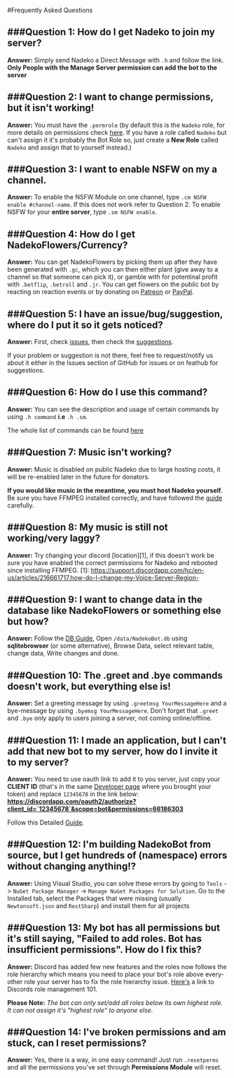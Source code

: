 #Frequently Asked Questions


###Question 1: How do I get Nadeko to join my server?
----
**Answer:** Simply send Nadeko a Direct Message with `.h` and follow the link. **Only People with the Manage Server permission can add the bot to the server**

###Question 2: I want to change permissions, but it isn't working!
----
**Answer:** You must have the `.permrole` (by default this is the `Nadeko` role, for more details on permissions check [here](http://ghostbot.readthedocs.io/zh_TW/latest/Permissions%20System/ "Permissions"). If you have a role called `Nadeko` but can't assign it it's probably the Bot Role so, just create a **New Role** called `Nadeko` and assign that to yourself instead.)

###Question 3: I want to enable NSFW on my a channel.
----
**Answer:** To enable the NSFW Module on one channel, type `.cm NSFW enable #channel-name`. If this does not work refer to Question 2. To enable NSFW for your **entire server**, type `.sm NSFW enable`.

###Question 4: How do I get NadekoFlowers/Currency?
----
**Answer:** You can get NadekoFlowers by picking them up after they have been generated with `.gc`, which you can then either plant (give away to a channel so that someone can pick it), or gamble with for potentinal profit with `.betflip`, `.betroll` and `.jr`. You can get flowers on the public bot by reacting on reaction events or by donating on [Patreon](https://patreon.com/nadekobot) or [PayPal](https://paypal.me/Kwoth). 

###Question 5: I have an issue/bug/suggestion, where do I put it so it gets noticed?
-----------
**Answer:** First, check [issues](https://github.com/Kwoth/NadekoBot/issues "GitHub NadekoBot Issues"), then check the [suggestions](https://feathub.com/Kwoth/NadekoBot).

If your problem or suggestion is not there, feel free to request/notify us about it either in the Issues section of GitHub for issues or on feathub for suggestions.

###Question 6: How do I use this command?
--------
**Answer:** You can see the description and usage of certain commands by using `.h command` **i.e** `.h .sm`. 

The whole list of commands can be found [here](http://ghostbot.readthedocs.io/zh_TW/latest/Chinese%20Commands%20List/ "Command List")

###Question 7: Music isn't working?
----
**Answer:** Music is disabled on public Nadeko due to large hosting costs, it will be re-enabled later in the future for donators. 

**If you would like music in the meantime, you must host Nadeko yourself**. Be sure you have FFMPEG installed correctly, and have followed the [guide](http://ghostbot.readthedocs.io/zh_TW/latest/guides/Windows%20Guide/#setting-up-nadekobot-for-music) carefully.

###Question 8: My music is still not working/very laggy?
----
**Answer:** Try changing your discord [location][1], if this doesn't work be sure you have enabled the correct permissions for Nadeko and rebooted since installing FFMPEG.
[1]: https://support.discordapp.com/hc/en-us/articles/216661717.how-do-I-change-my-Voice-Server-Region-

###Question 9: I want to change data in the database like NadekoFlowers or something else but how?
----
**Answer:** Follow the [DB Guide](http://ghostbot.readthedocs.io/zh_TW/latest/JSON%20Explanations/#db-files), Open `/data/NadekoBot.db` using **sqlitebrowser** (or some alternative), Browse Data, select relevant table, change data, Write changes and done.

###Question 10: The .greet and .bye commands doesn't work, but everything else is!
-----
**Answer:** Set a greeting message by using `.greetmsg YourMessageHere` and a bye-message by using `.byemsg YourMessageHere`. Don't forget that `.greet` and `.bye` only apply to users joining a server, not coming online/offline.

###Question 11:  I made an application, but I can't add that new bot to my server, how do I invite it to my server?
----
**Answer:** You need to use oauth link to add it to you server, just copy your **CLIENT ID** (that's in the same [Developer page](https://discordapp.com/developers/applications/me) where you brought your token) and replace `12345678` in the link below: **https://discordapp.com/oauth2/authorize?client_id=`12345678`&scope=bot&permissions=66186303**

Follow this Detailed [Guide](http://discord.kongslien.net/guide.html).

###Question 12:  I'm building NadekoBot from source, but I get hundreds of (namespace) errors without changing anything!?
-----
**Answer:** Using Visual Studio, you can solve these errors by going to `Tools` -> `NuGet Package Manager` -> `Manage NuGet Packages for Solution`. Go to the Installed tab, select the Packages that were missing (usually `Newtonsoft.json` and `RestSharp`) and install them for all projects

###Question 13:  My bot has all permissions but it's still saying, "Failed to add roles. Bot has insufficient permissions". How do I fix this?
----------
**Answer:** Discord has added few new features and the roles now follows the role hierarchy which means you need to place your bot's role above every-other role your server has to fix the role hierarchy issue. [Here's](https://support.discordapp.com/hc/en-us/articles/214836687-Role-Management-101) a link to Discords role management 101.

**Please Note:** *The bot can only set/add all roles below its own highest role. It can not assign it's "highest role" to anyone else.*

###Question 14: I've broken permissions and am stuck, can I reset permissions?
----------
**Answer:** Yes, there is a way, in one easy command! Just run `.resetperms` and all the permissions you've set through **Permissions Module** will reset.
